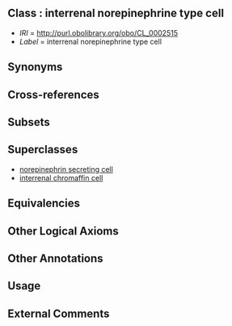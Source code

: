 
## Class : interrenal norepinephrine type cell

 * *IRI* = http://purl.obolibrary.org/obo/CL_0002515
 * *Label* = interrenal norepinephrine type cell

## Synonyms


## Cross-references


## Subsets


## Superclasses

 * [norepinephrin secreting cell](../../CL/59/CL_0000459.md)
 * [interrenal chromaffin cell](../../CL/16/CL_0002516.md)

## Equivalencies


## Other Logical Axioms


## Other Annotations


## Usage


## External Comments

